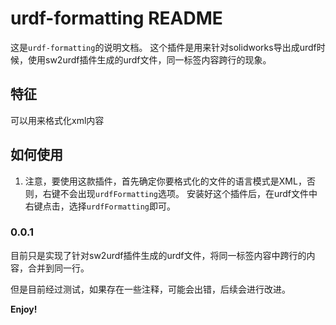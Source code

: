# urdf-formatting README

这是`urdf-formatting`的说明文档。
这个插件是用来针对solidworks导出成urdf时候，使用sw2urdf插件生成的urdf文件，同一标签内容跨行的现象。

## 特征

可以用来格式化xml内容



## 如何使用
1. 注意，要使用这款插件，首先确定你要格式化的文件的语言模式是XML，否则，右键不会出现`urdfFormatting`选项。
安装好这个插件后，在urdf文件中右键点击，选择`urdfFormatting`即可。

### 0.0.1

目前只是实现了针对sw2urdf插件生成的urdf文件，将同一标签内容中跨行的内容，合并到同一行。

但是目前经过测试，如果存在一些注释，可能会出错，后续会进行改进。


**Enjoy!**
